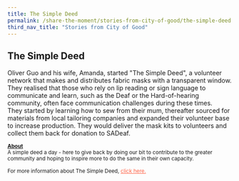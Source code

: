 ```yaml
---
title: The Simple Deed
permalink: /share-the-moment/stories-from-city-of-good/the-simple-deed
third_nav_title: "Stories from City of Good"
---
```

## The Simple Deed

Oliver Guo and his wife, Amanda, started "The Simple Deed", a volunteer network that makes and distributes fabric masks with a transparent window. They realised that those who rely on lip reading or sign language to communicate and learn, such as the Deaf or the Hard-of-hearing community, often face communication challenges during these times.
<br>They started by learning how to sew from their mum, thereafter sourced for materials from local tailoring companies and expanded their volunteer base to increase production. They would deliver the mask kits to volunteers and collect them back for donation to SADeaf.

<sup><b><u>About</u></b><br>A simple deed a day - here to give back by doing our bit to contribute to the greater community and hoping to inspire more to do the same in their own capacity.<br><br>For more information about The Simple Deed, <a href="https://linktr.ee/thesimpledeed" style="color:tomato">click here.</a></sup>
